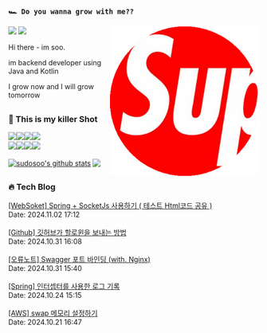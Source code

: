 ### `🏎️ Do you wanna grow with me??` 
<img src="/images/profileSudoSoo.png" width="300" height="300"  align='right'/>
<a href="https://soobysu.tistory.com/"><img src="https://img.shields.io/badge/Tech%20Blog-11B48A?style=flat-square&logo=Blogger&logoColor=white&link=https://soobysu.tistory.com/"/></a>

<a href="https://www.notion.so/sudosoo/a7bae94c1caf4239bb49d45f434ab271">
<img src="https://img.shields.io/badge/Notion-000000?style=flat-square&logo=notion&logoColor=white&link=https://www.notion.so/sudosoo/a7bae94c1caf4239bb49d45f434ab271"/></a>

Hi there - im soo. 

im backend developer using Java and Kotlin

I grow now and I will grow tomorrow
##
### 🎲 This is my killer Shot
<img src="https://img.shields.io/badge/Java-007396?style=flat&logo=OpenJDK&logoColor=white"/><img src="https://img.shields.io/badge/kotlin-7F52FF?style=flat&logo=kotlin&logoColor=white"/><img src="https://img.shields.io/badge/apache%20kafka-231F20?style=flat&logo=apachekafka&logoColor=white"/><img src="https://img.shields.io/badge/elastic%20stack-005571?style=flat&logo=elasticstack&logoColor=white"/>
<br/>
<img src="https://img.shields.io/badge/docker-2496ED?style=flat&logo=docker&logoColor=white"/><img src="https://img.shields.io/badge/redis-DC382D?style=flat&logo=redis&logoColor=white"/><img src="https://img.shields.io/badge/jenkins-000000?style=flat&logo=jenkins&logoColor=white"/><img src="https://img.shields.io/badge/postgreSQL-4169E1?style=flat&logo=postgresql&logoColor=white"/>

<a href="https://github.com/sudosoo"><img align="center" style="height:180px" src="https://github-readme-stats.vercel.app/api?username=sudosoo&rank_icon=github&show_icons=true&include_all_commits=true&hide_border=true&icon_color=ffffff&bg_color=00000000&text_bold=true&title_color=ffffff" alt="sudosoo's github stats" /></a>
<a href="https://github.com/sudosoo"><img align="center" style="height:180px" src="https://github-readme-stats.vercel.app/api/top-langs/?username=sudosoo&layout=compact&hide_border=true&title_color=ffffff&bg_color=00000000" /></a> 
##


































































































































































































































































































































































































































































































































































































































































































































































































































































































































































































































































































































































































































































































































































































































































































































































































































































































































































### 🔥 Tech Blog
<a href="https://soobysu.tistory.com/191">[WebSoket] Spring + SocketJs 사용하기 ( 테스트 Html코드 공유 )</a></br>Date: 2024.11.02 17:12</br></br><a href="https://soobysu.tistory.com/190">[Github] 깃허브가 할로윈을 보내는 방법</a></br>Date: 2024.10.31 16:08</br></br><a href="https://soobysu.tistory.com/189">[오류노트] Swagger 포트 바인딩 (with. Nginx)</a></br>Date: 2024.10.31 15:40</br></br><a href="https://soobysu.tistory.com/188">[Spring] 인터셉터를 사용한 로그 기록</a></br>Date: 2024.10.24 15:15</br></br><a href="https://soobysu.tistory.com/187">[AWS] swap 메모리 설정하기</a></br>Date: 2024.10.21 16:47</br></br>
